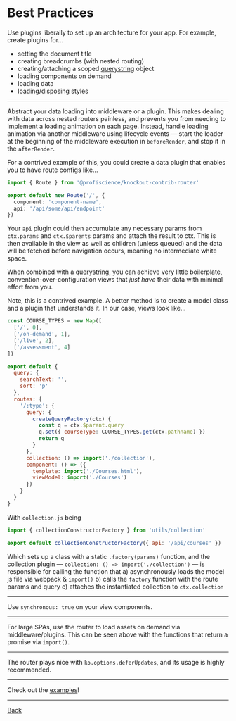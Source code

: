 # Best Practices

Use plugins liberally to set up an architecture for your app. For example, create
plugins for...

- setting the document title
- creating breadcrumbs (with nested routing)
- creating/attaching a scoped [querystring](https://github.com/Profiscience/ko-querystring) object
- loading components on demand
- loading data
- loading/disposing styles

---

Abstract your data loading into middleware or a plugin. This makes dealing with data across
nested routers painless, and prevents you from needing to implement a loading animation on
each page. Instead, handle loading animation via another middleware using lifecycle events —
start the loader at the beginning of the middleware execution in `beforeRender`,
and stop it in the `afterRender`.

For a contrived example of this, you could create a data plugin that enables you
to have route configs like...

```typescript
import { Route } from '@profiscience/knockout-contrib-router'

export default new Route('/', {
  component: 'component-name',
  api: '/api/some/api/endpoint'
})
```

Your `api` plugin could then accumulate any necessary params from `ctx.params` and
`ctx.$parents` params and attach the result to ctx. This is then available in the view
as well as children (unless queued) and the data will be fetched before navigation occurs,
meaning no intermediate white space.

When combined with a [querystring](https://github.com/Profiscience/ko-querystring),
you can achieve very little boilerplate, convention-over-configuration views that
_just have_ their data with minimal effort from you.

Note, this is a contrived example. A better method is to create a model class and a
plugin that understands it. In our case, views look like...

```javascript
const COURSE_TYPES = new Map([
  ['/', 0],
  ['/on-demand', 1],
  ['/live', 2],
  ['/assessment', 4]
])

export default {
  query: {
    searchText: '',
    sort: 'p'
  },
  routes: {
    '/:type': {
      query: {
        createQueryFactory(ctx) {
          const q = ctx.$parent.query
          q.set({ courseType: COURSE_TYPES.get(ctx.pathname) })
          return q
        }
      },
      collection: () => import('./collection'),
      component: () => ({
        template: import('./Courses.html'),
        viewModel: import('./Courses')
      })
    }
  }
}
```

With `collection.js` being

```javascript
import { collectionConstructorFactory } from 'utils/collection'

export default collectionConstructorFactory({ api: '/api/courses' })
```

Which sets up a class with a static `.factory(params)` function, and the
collection plugin — `collection: () => import('./collection')` — is responsible
for calling the function that
a) asynchronously loads the model js file via webpack & `import()`
b) calls the `factory` function with the route params and query
c) attaches the instantiated collection to `ctx.collection`

---

Use `synchronous: true` on your view components.

---

For large SPAs, use the router to load assets on demand via middleware/plugins. This can
be seen above with the functions that return a promise via `import()`.

---

The router plays nice with `ko.options.deferUpdates`, and its usage is highly recommended.

---

Check out the [examples](../examples)!

---

[Back](./README.md)
